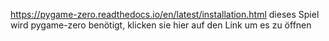 https://pygame-zero.readthedocs.io/en/latest/installation.html
dieses Spiel wird pygame-zero benötigt, klicken sie hier auf den Link um es zu öffnen 
